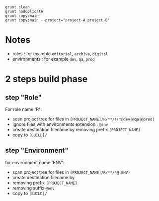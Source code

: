 ```
grunt clean
grunt noduplicate
grunt copy:main
grunt copy:main --project="project-A project-B"
```

# Notes

- roles : for example `editorial`, `archive`, `digital`
- environments : for example `dev`, `qa`, `prod`

# 2 steps build phase

## step "Role"

For role name 'R' :
- scan project tree for files in `[PROJECT_NAME]/R/**/!(*@dev|@qa|@prod)`
- ignore files with environments extension : `@env`
- create destination filename by removing prefix `[PROJECT_NAME]`
- copy to `[BUILD]/`

## step "Environment"

for environment name 'ENV':
- scan project tree for files in `[PROJECT_NAME]/R/**/*@(ENV)`
- create destination filename by
 - removing prefix `[PROJECT_NAME]`
 - removing suffix `@env`
- copy to `[BUILD]/`

